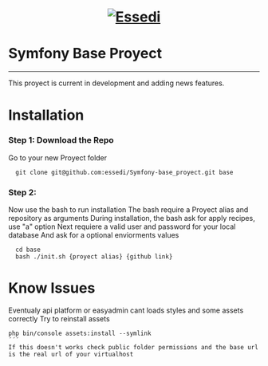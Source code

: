 <h1 align="center"><a href="http://www.essedi.es"><img src="http://www.essedi.es/wp-content/uploads/2017/12/cropped-newsletter-logo-essedi.png" alt="Essedi"></a></h1>

# Symfony Base Proyect
***
This proyect is current in development and adding news features.

Installation
============

### Step 1: Download the Repo
Go to your new Proyect folder
```console
  git clone git@github.com:essedi/Symfony-base_proyect.git base
```
### Step 2: 
Now use the bash to run installation
The bash require a Proyect alias and repository as arguments
During installation, the bash ask for apply recipes, use "a" option
Next requiere a valid user and password for your local database 
And ask for a optional enviorments values
```console
  cd base
  bash ./init.sh {proyect alias} {github link}
```

Know Issues
============
Eventualy api platform or easyadmin cant loads styles and some assets correctly
Try to reinstall assets
```console
php bin/console assets:install --symlink
´´´
If this doesn't works check public folder permissions and the base url is the real url of your virtualhost

